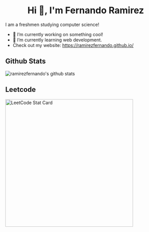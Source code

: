 
<h1 align="center">Hi 👋, I'm Fernando Ramirez</h1>


I am a freshmen studying computer science!

- 🔭 I’m currently working on something cool!
- 🌱 I’m currently learning web development.
- Check out my website: https://ramirezfernando.github.io/

## Github Stats
![ramirezfernando's github stats](https://github-readme-stats.vercel.app/api?username=ramirezfernando&show_icons=true&count_private=true&bg_color=00000000&text_color=777)


## Leetcode
<a href="https://github.com/KnlnKS/leetcode-stats">
  <img alt="LeetCode Stat Card" src="https://apu5rh8gxk.execute-api.us-east-1.amazonaws.com/default/leetcode-stats?username=fearzyn&theme=dark" width="400"/>
</a>       
